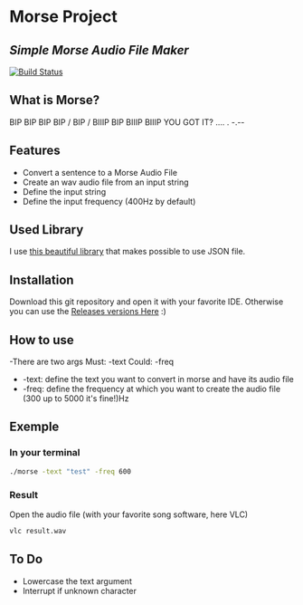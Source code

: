# Morse Project
## _Simple Morse Audio File Maker_

[![Build Status](https://travis-ci.org/joemccann/dillinger.svg?branch=master)](https://travis-ci.org/joemccann/dillinger)

## What is Morse?
BIP BIP BIP BIP / BIP / BIIIP BIP BIIIP BIIIP
YOU GOT IT? 
.... . -.--

## Features
- Convert a sentence to a Morse Audio File
- Create an wav audio file from an input string
- Define the input string
- Define the input frequency (400Hz by default)

## Used Library
I use [this beautiful library](https://github.com/nlohmann/json) that makes possible to use JSON file. 

## Installation
Download this git repository and open it with your favorite IDE.
Otherwise you can use the [Releases versions Here](https://github.com/EquinetPaul/morse/releases/tag/ubuntuLinuxRealease) :)

## How to use
-There are two args
Must: -text
Could: -freq
- -text:
  define the text you want to convert in morse and have its audio file
- -freq:
  define the frequency at which you want to create the audio file (300 up to 5000 it's fine!)Hz
## Exemple
### In your terminal
```sh
./morse -text "test" -freq 600
```
### Result
Open the audio file (with your favorite song software, here VLC)
```sh
vlc result.wav
```
## To Do
- Lowercase the text argument
- Interrupt if unknown character
